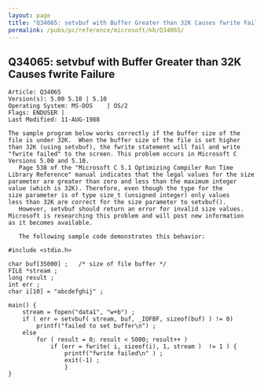 ```yaml
---
layout: page
title: "Q34065: setvbuf with Buffer Greater than 32K Causes fwrite Failure"
permalink: /pubs/pc/reference/microsoft/kb/Q34065/
---
```


## Q34065: setvbuf with Buffer Greater than 32K Causes fwrite Failure

	Article: Q34065
	Version(s): 5.00 5.10 | 5.10
	Operating System: MS-DOS    | OS/2
	Flags: ENDUSER |
	Last Modified: 11-AUG-1988
	
	The sample program below works correctly if the buffer size of the
	file is under 32K.  When the buffer size of the file is set higher
	than 32K (using setvbuf), the fwrite statement will fail and write
	"fwrite failed" to the screen. This problem occurs in Microsoft C
	Versions 5.00 and 5.10.
	   Page 538 of the "Microsoft C 5.1 Optimizing Compiler Run Time
	Library Reference" manual indicates that the legal values for the size
	parameter are greater than zero and less than the maximum integer
	value (which is 32K). Therefore, even though the type for the
	size parameter is of type size_t (unsigned integer) only values
	less than 32K are correct for the size parameter to setvbuf().
	   However, setvbuf should return an error for invalid size values.
	Microsoft is researching this problem and will post new information
	as it becomes available.
	
	   The following sample code demonstrates this behavior:
	
	#include <stdio.h>
	
	char buf[35000] ;   /* size of file buffer */
	FILE *stream ;
	long result ;
	int err ;
	char i[10] = "abcdefghij" ;
	
	main() {
	    stream = fopen("data1", "w+b") ;
	    if ( err = setvbuf( stream, buf, _IOFBF, sizeof(buf) ) != 0)
	        printf("failed to set buffer\n") ;
	    else
	        for ( result = 0; result < 5000; result++ )
	            if (err = fwrite( i, sizeof(i), 1, stream )  != 1 ) {
	                printf("fwrite failed\n" ) ;
	                exit(-1) ;
	                }
	}
